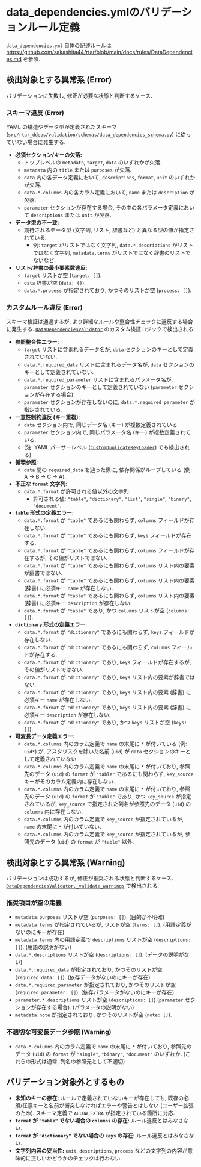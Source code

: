 # data_dependencies.ymlのバリデーションルール定義

`data_dependencies.yml` 自体の記述ルールは <https://github.com/sakashita44/rtar/blob/main/docs/rules/DataDependencies.md> を参照.

## 検出対象とする異常系 (Error)

バリデーションに失敗し, 修正が必要な状態と判断するケース.

### スキーマ違反 (Error)

YAML の構造やデータ型が定義されたスキーマ ([`src/rtar_ddeps/validation/schemas/data_dependencies_schema.py`](src/rtar_ddeps/validation/schemas/data_dependencies_schema.py)) に従っていない場合に発生する.

* **必須セクション/キーの欠落:**
    * トップレベルの `metadata`, `target`, `data` のいずれかが欠落.
    * `metadata` 内の `title` または `purposes` が欠落.
    * `data` 内の各データ定義において, `descriptions`, `format`, `unit` のいずれかが欠落.
    * `data.*.columns` 内の各カラム定義において, `name` または `description` が欠落.
    * `parameter` セクションが存在する場合, その中の各パラメータ定義において `descriptions` または `unit` が欠落.
* **データ型の不一致:**
    * 期待されるデータ型 (文字列, リスト, 辞書など) と異なる型の値が指定されている.
        * 例: `target` がリストではなく文字列, `data.*.descriptions` がリストではなく文字列, `metadata.terms` がリストではなく辞書のリストでないなど.
* **リスト/辞書の最小要素数違反:**
    * `target` リストが空 (`target: []`).
    * `data` 辞書が空 (`data: {}`).
    * `data.*.process` が指定されており, かつそのリストが空 (`process: []`).

### カスタムルール違反 (Error)

スキーマ検証は通過するが, より詳細なルールや整合性チェックに違反する場合に発生する. [`DataDependenciesValidator`](src/rtar_ddeps/validation/data_dependencies_validator.py) のカスタム検証ロジックで検出される.

* **参照整合性エラー:**
    * `target` リストに含まれるデータ名が, `data` セクションのキーとして定義されていない.
    * `data.*.required_data` リストに含まれるデータ名が, `data` セクションのキーとして定義されていない.
    * `data.*.required_parameter` リストに含まれるパラメータ名が, `parameter` セクションのキーとして定義されていない (`parameter` セクションが存在する場合).
    * `parameter` セクションが存在しないのに, `data.*.required_parameter` が指定されている.
* **一意性制約違反 (キー重複):**
    * `data` セクション内で, 同じデータ名 (キー) が複数定義されている.
    * `parameter` セクション内で, 同じパラメータ名 (キー) が複数定義されている.
    * (注: YAML パーサーレベル ([`CustomDuplicateKeyLoader`](src/rtar_ddeps/validation/custom_yaml_loader.py)) でも検出される)
* **循環参照:**
    * `data` 間の `required_data` を辿った際に, 依存関係がループしている (例: A → B → C → A).
* **不正な `format` 文字列:**
    * `data.*.format` が許可される値以外の文字列.
        * 許可される値: `"table"`, `"dictionary"`, `"list"`, `"single"`, `"binary"`, `"document"`.
* **`table` 形式の定義エラー:**
    * `data.*.format` が `"table"` であるにも関わらず, `columns` フィールドが存在しない.
    * `data.*.format` が `"table"` であるにも関わらず, `keys` フィールドが存在する.
    * `data.*.format` が `"table"` であるにも関わらず, `columns` フィールドが存在するが, その値がリストではない.
    * `data.*.format` が `"table"` であるにも関わらず, `columns` リスト内の要素が辞書ではない.
    * `data.*.format` が `"table"` であるにも関わらず, `columns` リスト内の要素 (辞書) に必須キー `name` が存在しない.
    * `data.*.format` が `"table"` であるにも関わらず, `columns` リスト内の要素 (辞書) に必須キー `description` が存在しない.
    * `data.*.format` が `"table"` であり, かつ `columns` リストが空 (`columns: []`).
* **`dictionary` 形式の定義エラー:**
    * `data.*.format` が `"dictionary"` であるにも関わらず, `keys` フィールドが存在しない.
    * `data.*.format` が `"dictionary"` であるにも関わらず, `columns` フィールドが存在する.
    * `data.*.format` が `"dictionary"` であり, `keys` フィールドが存在するが, その値がリストではない.
    * `data.*.format` が `"dictionary"` であり, `keys` リスト内の要素が辞書ではない.
    * `data.*.format` が `"dictionary"` であり, `keys` リスト内の要素 (辞書) に必須キー `name` が存在しない.
    * `data.*.format` が `"dictionary"` であり, `keys` リスト内の要素 (辞書) に必須キー `description` が存在しない.
    * `data.*.format` が `"dictionary"` であり, かつ `keys` リストが空 (`keys: []`).
* **可変長データ定義エラー:**
    * `data.*.columns` 内のカラム定義で `name` の末尾に `*` が付いている (例: `uid*`) が, アスタリスクを除いた名前 (`uid`) が `data` セクションのキーとして定義されていない.
    * `data.*.columns` 内のカラム定義で `name` の末尾に `*` が付いており, 参照先のデータ (`uid`) の `format` が `"table"` であるにも関わらず, `key_source` キーがそのカラム定義内に存在しない.
    * `data.*.columns` 内のカラム定義で `name` の末尾に `*` が付いており, 参照先のデータ (`uid`) の `format` が `"table"` であり, かつ `key_source` が指定されているが, `key_source` で指定された列名が参照先のデータ (`uid`) の `columns` 内に存在しない.
    * `data.*.columns` 内のカラム定義で `key_source` が指定されているが, `name` の末尾に `*` が付いていない.
    * `data.*.columns` 内のカラム定義で `key_source` が指定されているが, 参照先のデータ (`uid`) の `format` が `"table"` 以外.

## 検出対象とする異常系 (Warning)

バリデーションは成功するが, 修正が推奨される状態と判断するケース. [`DataDependenciesValidator._validate_warnings`](src/rtar_ddeps/validation/data_dependencies_validator.py) で検出される.

### 推奨項目が空の定義

* `metadata.purposes` リストが空 (`purposes: []`). (目的が不明確)
* `metadata.terms` が指定されているが, リストが空 (`terms: []`). (用語定義がないのにキーが存在)
* `metadata.terms` 内の用語定義で `descriptions` リストが空 (`descriptions: []`). (用語の説明がない)
* `data.*.descriptions` リストが空 (`descriptions: []`). (データの説明がない)
* `data.*.required_data` が指定されており, かつそのリストが空 (`required_data: []`). (依存データがないのにキーが存在)
* `data.*.required_parameter` が指定されており, かつそのリストが空 (`required_parameter: []`). (依存パラメータがないのにキーが存在)
* `parameter.*.descriptions` リストが空 (`descriptions: []`) (`parameter` セクションが存在する場合). (パラメータの説明がない)
* `metadata.note` が指定されており, かつそのリストが空 (`note: []`).

### 不適切な可変長データ参照 (Warning)

* `data.*.columns` 内のカラム定義で `name` の末尾に `*` が付いており, 参照先のデータ (`uid`) の `format` が `"single"`, `"binary"`, `"document"` のいずれか. (これらの形式は通常, 列名の参照元として不適切)

## バリデーション対象外とするもの

* **未知のキーの存在:** ルールで定義されていないキーが存在しても, 既存の必須/任意キーと名前が衝突しなければエラーや警告とはしない (ユーザー拡張のため). スキーマ定義で `ALLOW_EXTRA` が指定されている箇所に対応.
* **`format` が `"table"` でない場合の `columns` の存在:** ルール違反とはみなさない.
* **`format` が `"dictionary"` でない場合の `keys` の存在:** ルール違反とはみなさない.
* **文字列内容の妥当性:** `unit`, `descriptions`, `process` などの文字列の内容が意味的に正しいかどうかのチェックは行わない.
